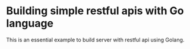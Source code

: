 # Building simple restful apis with Go language 
This is an essential example to build server with restful api using Golang.